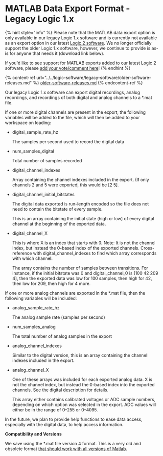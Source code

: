 # MATLAB Data Export Format - Legacy Logic 1.x

{% hint style="info" %}
Please note that the MATLAB data export option is only available in our legacy Logic 1.x software and is currently not available as an export option in our latest [Logic 2 software](https://www.saleae.com/downloads/). We no longer officially support the older Logic 1.x software, however, we continue to provide is as-is for anyone that needs it (download link below).

If you'd like to see support for MATLAB exports added to our latest Logic 2 software, please [add your vote/comment here](https://ideas.saleae.com/b/feature-requests/export-to-matlab-mat-file-format/)!
{% endhint %}

{% content-ref url="../../logic-software/legacy-software/older-software-releases.md" %}
[older-software-releases.md](../../logic-software/legacy-software/older-software-releases.md)
{% endcontent-ref %}

Our legacy Logic 1.x software can export digital recordings, analog recordings, and recordings of both digital and analog channels to a \*.mat file.

If one or more digital channels are present in the export, the following variables will be added to the file, which will then be added to your workspace on loading:

*   digital\_sample\_rate\_hz

    &#x20; The samples per second used to record the digital data
*   num\_samples\_digital

    &#x20; Total number of samples recorded
*   digital\_channel\_indexes

    &#x20; Array containing the channel indexes included in the export. (If only channels 2 and 5 were exported, this would be \[2 5].
*   digital\_channel\_initial\_bitstates

    &#x20; The digital data exported is run-length encoded so the file does not need to contain the bitstate of every sample.

    &#x20; This is an array containing the initial state (high or low) of every digital channel at the beginning of the exported data.
*   digital\_channel\_X

    &#x20; This is where X is an index that starts with 0. Note: It is not the channel index, but instead the 0-based index of the exported channels. Cross-reference with digital\_channel\_indexes to find which array corresponds with which channel.

    &#x20; The array contains the number of samples between transitions. For instance, if the initial bitstate was 0 and digital\_channel\_0 is \[100 42 209 4], then the exported data was low for 100 samples, then high for 42, then low for 209, then high for 4 more.

If one or more analog channels are exported in the \*.mat file, then the following variables will be included:

*   analog\_sample\_rate\_hz

    &#x20; The analog sample rate (samples per second)
*   num\_samples\_analog

    &#x20; The total number of analog samples in the export
*   analog\_channel\_indexes

    &#x20; Similar to the digital version, this is an array containing the channel indexes included in the export.
*   analog\_channel\_X

    &#x20; One of these arrays was included for each exported analog data. X is not the channel index, but instead the 0-based index into the exported channels. See the digital description for details.

    &#x20; This array either contains calibrated voltages or ADC sample numbers, depending on which option was selected in the export. ADC values will either be in the range of 0–255 or 0–4095.

In the future, we plan to provide help functions to ease data access, especially with the digital data, to help access information.

**Compatibility and Versions**

We save using the \*.mat file version 4 format. This is a very old and obsolete format [that should work with all versions of Matlab](http://www.mathworks.com/help/matlab/import\_export/mat-file-versions.html).
